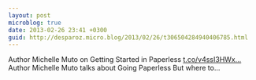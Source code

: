 ```yaml
---
layout: post
microblog: true
date: 2013-02-26 23:41 +0300
guid: http://desparoz.micro.blog/2013/02/26/t306504284940406785.html
---
```

Author Michelle Muto on Getting Started in Paperless [t.co/v4ssI3HWx...](http://t.co/v4ssI3HWxx) Author Michelle Muto talks about Going Paperless But where to...
